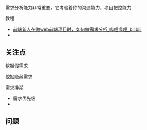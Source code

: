 需求分析能力非常重要，它考验着你的沟通能力，项目把控能力

教程

- [前端新人在做web前端项目时，如何做需求分析_哔哩哔哩_bilibili](https://www.bilibili.com/video/BV1Q7411m7PJ/?spm_id_from=333.337.search-card.all.click&vd_source=522153461914a766fc002cc8619314e4)
- 

## 关注点

挖掘假需求

挖掘隐藏需求



需求排期

- 需求优先级
- 



## 问题